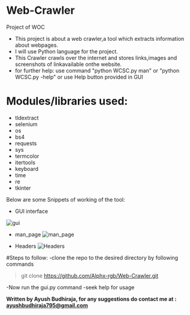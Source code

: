 # Web-Crawler
Project of WOC
- This project is about a web crawler,a tool which extracts information about webpages. 
- I will use Python language for the project.
- This Crawler crawls over the internet and stores links,images and screenshots of linkavailable onthe website.
- for further help: use command "python WCSC.py man" or "python WCSC.py -help" or use Help button  provided in GUI

# Modules/libraries used:
- tldextract
- selenium
- os
- bs4
- requests
- sys
- termcolor
- itertools
- keyboard
- time
- re
- tkinter
 
Below are some Snippets of working of the tool:
- GUI interface

![gui](https://user-images.githubusercontent.com/78094309/117331850-c6590080-aeb4-11eb-8b12-65ff6899dc3e.png)

- man_page
![man_page](https://user-images.githubusercontent.com/78094309/114269636-d69ccd80-9a25-11eb-9db8-07799f1519e7.png)

- Headers
![Headers](https://user-images.githubusercontent.com/78094309/114269644-ddc3db80-9a25-11eb-8234-9425a2a11e30.png)

#Steps to follow:
 -clone the repo to the desired directory by following commands
 > git clone https://github.com/Alphx-rgb/Web-Crawler.git

 -Now run the gui.py command 
 -seek help for usage
 
 **Written by Ayush Budhiraja, for any suggestions do contact me at : ayushbudhiraja795@gmail.com**
